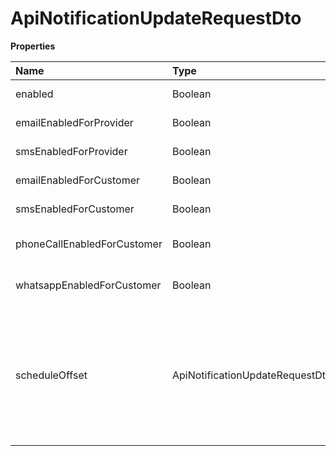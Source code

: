 # ApiNotificationUpdateRequestDto

**Properties**

| Name                        | Type                                          | Required | Description                                                                                                                                                                                                                                                  |
| :-------------------------- | :-------------------------------------------- | :------- | :----------------------------------------------------------------------------------------------------------------------------------------------------------------------------------------------------------------------------------------------------------- |
| enabled                     | Boolean                                       | ❌       | Enable/disable notification                                                                                                                                                                                                                                  |
| emailEnabledForProvider     | Boolean                                       | ❌       | enable/disable the email sent to you                                                                                                                                                                                                                         |
| smsEnabledForProvider       | Boolean                                       | ❌       | enable/disable the SMS sent to you                                                                                                                                                                                                                           |
| emailEnabledForCustomer     | Boolean                                       | ❌       | enable/disable the email sent to your customer                                                                                                                                                                                                               |
| smsEnabledForCustomer       | Boolean                                       | ❌       | enable/disable the SMS sent to your customer                                                                                                                                                                                                                 |
| phoneCallEnabledForCustomer | Boolean                                       | ❌       | enable/disable voice notification sent to your customer                                                                                                                                                                                                      |
| whatsappEnabledForCustomer  | Boolean                                       | ❌       | enable/disable WhatsApp messages for your customer                                                                                                                                                                                                           |
| scheduleOffset              | ApiNotificationUpdateRequestDtoScheduleOffset | ❌       | Specifies how many days before the due date the notification must be sent. For the `PAYMENT_DUEDATE_WARNING` event, the accepted values are: `0`, `5`, `10`, `15` and `30` For the `PAYMENT_OVERDUE` event, the accepted values are: `1`, `7`, `15` and `30` |

<!-- This file was generated by liblab | https://liblab.com/ -->
